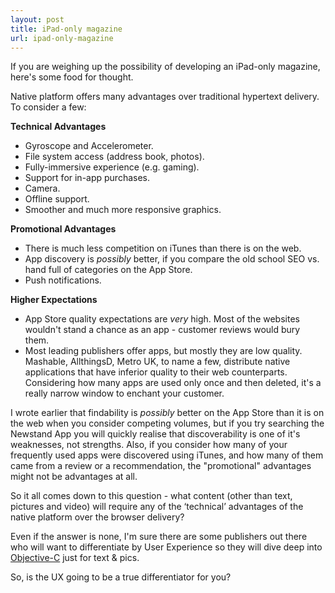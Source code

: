 ```yaml
---
layout: post
title: iPad-only magazine
url: ipad-only-magazine
---
```


If you are weighing up the possibility of developing an iPad-only magazine, here's some food for thought.

Native platform offers many advantages over traditional hypertext delivery. To consider a few:

**Technical Advantages**

- Gyroscope and Accelerometer. 
- File system access (address book, photos).
- Fully-immersive experience (e.g. gaming).
- Support for in-app purchases.
- Camera.
- Offline support.
- Smoother and much more responsive graphics.
 
**Promotional Advantages**

- There is much less competition on iTunes than there is on the web.
- App discovery is *possibly* better, if you compare the old school SEO vs. hand full of categories on the App Store.
- Push notifications.

**Higher Expectations**

- App Store quality expectations are *very* high. Most of the websites wouldn't stand a chance as an app - customer reviews would bury them.
- Most leading publishers offer apps, but mostly they are low quality. Mashable, AllthingsD, Metro UK, to name a few, distribute native applications that have inferior quality to their web counterparts. Considering how many apps are used only once and then deleted, it's a really narrow window to enchant your customer.
 
I wrote earlier that findability is *possibly* better on the App Store than it is on the web when you consider competing volumes, but if you try searching the Newstand App you will quickly realise that discoverability is one of it's weaknesses, not strengths. 
Also, if you consider how many of your frequently used apps were discovered using iTunes, and how many of them came from a review or a recommendation, the "promotional" advantages might not be advantages at all.

So it all comes down to this question - what content (other than text, pictures and video) will require any of the ‘technical’ advantages of the native platform over the browser delivery? 

Even if the answer is none, I'm sure there are some publishers out there who will want to differentiate by User Experience so they will dive deep into [Objective-C](http://developer.apple.com/library/mac/ipad/#documentation/Cocoa/Conceptual/ObjectiveC/Introduction/introObjectiveC.html) just for text & pics. 

So, is the UX going to be a true differentiator for you?

